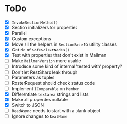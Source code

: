 ﻿# ToDo

- [x] `InvokeSectionMethod()`
- [x] Section initializers for properties
- [x] Parallel
- [x] Custom exceptions
- [x] Move all the helpers in `SectionBase` to utility classes
- [x] Get rid of `SafeSelectNodes()`
- [x] Test with properties that don't exist in Mailman
- [ ] Make `MailmanVersion` more usable
- [ ] Introduce some kind of internal 'tested with' property?
- [ ] Don't let RestSharp leak through
- [ ] Parameters as tuples
- [ ] RosterRequest should check status code
- [ ] Implement `IComparable` on `Member`
- [x] Differentiate `textarea` strings and lists
- [x] Make all properties nullable
- [x] Switch to JSON
- [ ] `ReadAsync` needs to start with a blank object
- [ ] Ignore changes to `RealName`